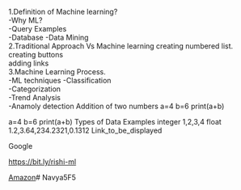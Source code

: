 1.Definition of Machine learning?  
  -Why ML?  
  -Query Examples  
  -Database
  -Data Mining  
2.Traditional Approach Vs Machine learning
creating numbered list.  
creating buttons  
adding links  
3.Machine Learning Process.  
 -ML techniques
  -Classification  
  -Categorization  
  -Trend Analysis  
  -Anamoly detection
  Addition of two numbers
a=4
b=6
print(a+b)

a=4
b=6
print(a+b)
Types of Data	Examples
integer	1,2,3,4
float	1.2,3.64,234.2321,0.1312
Link_to_be_displayed

Google

https://bit.ly/rishi-ml
  
[Amazon](https://www.amazon.in/)# Navya5F5
